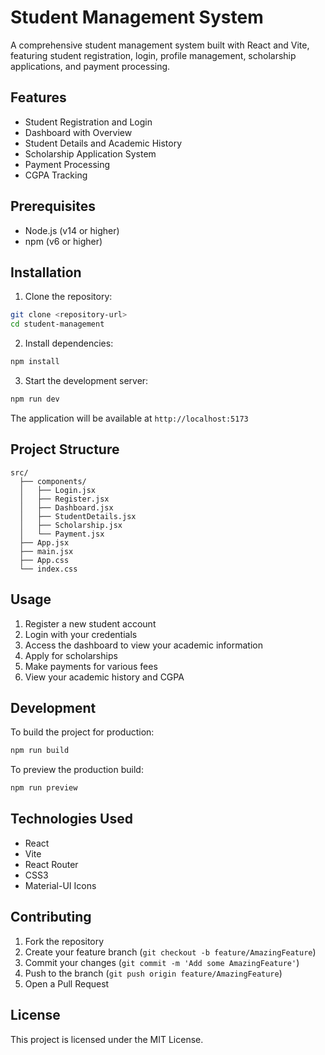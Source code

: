 # Student Management System

A comprehensive student management system built with React and Vite, featuring student registration, login, profile management, scholarship applications, and payment processing.

## Features

- Student Registration and Login
- Dashboard with Overview
- Student Details and Academic History
- Scholarship Application System
- Payment Processing
- CGPA Tracking

## Prerequisites

- Node.js (v14 or higher)
- npm (v6 or higher)

## Installation

1. Clone the repository:
```bash
git clone <repository-url>
cd student-management
```

2. Install dependencies:
```bash
npm install
```

3. Start the development server:
```bash
npm run dev
```

The application will be available at `http://localhost:5173`

## Project Structure

```
src/
  ├── components/
  │   ├── Login.jsx
  │   ├── Register.jsx
  │   ├── Dashboard.jsx
  │   ├── StudentDetails.jsx
  │   ├── Scholarship.jsx
  │   └── Payment.jsx
  ├── App.jsx
  ├── main.jsx
  ├── App.css
  └── index.css
```

## Usage

1. Register a new student account
2. Login with your credentials
3. Access the dashboard to view your academic information
4. Apply for scholarships
5. Make payments for various fees
6. View your academic history and CGPA

## Development

To build the project for production:

```bash
npm run build
```

To preview the production build:

```bash
npm run preview
```

## Technologies Used

- React
- Vite
- React Router
- CSS3
- Material-UI Icons

## Contributing

1. Fork the repository
2. Create your feature branch (`git checkout -b feature/AmazingFeature`)
3. Commit your changes (`git commit -m 'Add some AmazingFeature'`)
4. Push to the branch (`git push origin feature/AmazingFeature`)
5. Open a Pull Request

## License

This project is licensed under the MIT License.
